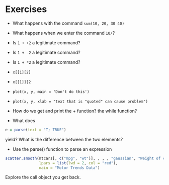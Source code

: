 # Exercises
+ What happens with the command `sum(10, 20, 30 40)`
+ What happens when we enter the command `10/`?
+ Is `1 + +2` a legitimate command?
+ Is `1 + -2` a legitimate command?
+ Is `1 + *2` a legitimate command?
+ `x[[1][2]`
+ `x[[1]][2`

+ `plot(x, y, main = 'Don't do this')`
<!-- Instead, use xlab = "Don't do this" -->
+ `plot(x, y, xlab = "text that is "quoted" can cause problem")`

+ How do we get and print the + function? the while function?

+ What does 
```r
e = parse(text = "T; TRUE")
```
yield?
What is the difference between the two elements?

+ Use the parse() function to parse an expression
```r
scatter.smooth(mtcars[, c("mpg", "wt")], , , , "gaussian", "Weight of car", "Miles per Gallon", 
			   lpars = list(lwd = 2, col = "red"),
			   main = "Motor Trends Data")
```
Explore the call object you get back.

<!-- 
str = 'scatter.smooth(mtcars[, c("mpg", "wt")], , , , "gaussian", "Weight of car", "Miles per Gallon", 
			   lpars = list(lwd = 2, col = "red"),
			   main = "Motor Trends Data")'
e = parse(text = str)
class(e)
length(e)
class(e[[1]])

-->
